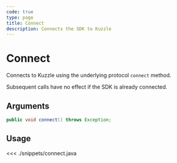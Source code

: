 ```yaml
---
code: true
type: page
title: Connect
description: Connects the SDK to Kuzzle
---
```


# Connect

Connects to Kuzzle using the underlying protocol `connect` method. 

Subsequent calls have no effect if the SDK is already connected.

## Arguments

```java
public void connect() throws Exception;
```

## Usage

<<< ./snippets/connect.java
